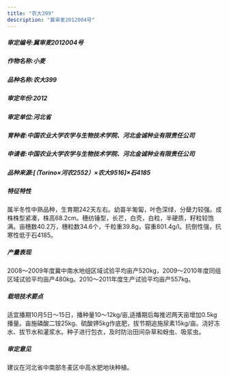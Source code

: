 ```yaml
---
title: "农大399"
description: "冀审麦2012004号"
---
```

##### 审定编号:冀审麦2012004号

##### 作物名称:小麦

##### 品种名称:农大399

##### 审定年份:2012

##### 审定单位:河北省

##### 育种者:中国农业大学农学与生物技术学院、河北金诚种业有限责任公司

##### 申请者:中国农业大学农学与生物技术学院、河北金诚种业有限责任公司

##### 品种来源:[（Torino×河农2552）×农大9516]×石4185

##### 特征特性
属半冬性中熟品种，生育期242天左右。幼苗半匍匐，叶色深绿，分蘖力较强。成株株型紧凑，株高68.2cm。穗纺锤型，长芒，白壳，白粒，半硬质，籽粒较饱满。亩穗数40.2万，穗粒数34.6个，千粒重39.8g，容重801.4g/l。抗倒性强，抗寒性低于石4185。

##### 产量表现
2008～2009年度冀中南水地组区域试验平均亩产520kg，2009～2010年度同组区域试验平均亩产480kg。2010～2011年度生产试验平均亩产557kg。

##### 栽培技术要点
适宜播期10月5日～15日，播种量10～12kg/亩,适播期后每推迟两天亩增加0.5kg播量。亩施磷酸二铵25kg、硫酸钾5kg作底肥，拔节期追施尿素15kg/亩。浇好冻水、拔节水和灌浆水。种子进行包衣，及时防治田间杂草和蚜虫、吸浆虫。

##### 审定意见
建议在河北省中南部冬麦区中高水肥地块种植。
